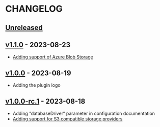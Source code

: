 # CHANGELOG

## [Unreleased](https://github.com/adebayohountondji/strapi-plugin-backup/compare/v1.0.0...1.x)

## [v1.1.0](https://github.com/adebayohountondji/strapi-plugin-backup/compare/v1.0.0...v1.1.0) - 2023-08-23

- [Adding support of Azure Blob Storage](https://azure.microsoft.com/en-us/products/storage/blobs)

## [v1.0.0](https://github.com/adebayohountondji/strapi-plugin-backup/compare/v1.0.0-rc.1...v1.0.0) - 2023-08-19

- Adding the plugin logo

## [v1.0.0-rc.1](https://github.com/adebayohountondji/strapi-plugin-backup/compare/v1.0.0-rc...v1.0.0-rc.1) - 2023-08-18

- Adding “databaseDriver“ parameter in configuration documentation
- [Adding support for S3 compatible storage providers](https://github.com/adebayohountondji/strapi-plugin-backup/issues/1)
